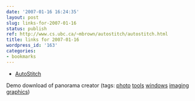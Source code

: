 ```yaml
---
date: '2007-01-16 16:24:35'
layout: post
slug: links-for-2007-01-16
status: publish
ref: http://www.cs.ubc.ca/~mbrown/autostitch/autostitch.html
title: links for 2007-01-16
wordpress_id: '163'
categories:
- bookmarks
---
```




  * [AutoStitch](http://www.cs.ubc.ca/~mbrown/autostitch/autostitch.html)




Demo download of panorama creator (tags: [photo](http://del.icio.us/eob/photo) [tools](http://del.icio.us/eob/tools) [windows](http://del.icio.us/eob/windows) [imaging](http://del.icio.us/eob/imaging) [graphics](http://del.icio.us/eob/graphics))






